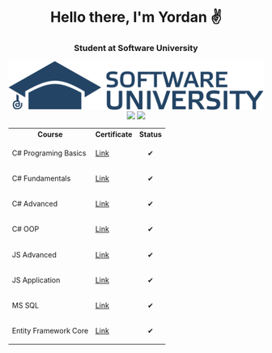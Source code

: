 <h1 align="center"> Hello there, I'm Yordan ✌</h1>

<h3 align="center">Student at Software University</h3> 

<img src="https://github.com/FlameFenix/Certificates-Softuni/blob/main/pictures/softuni%20logo.png?raw=true">

<div align="center">  
  
<img height=160em src="https://github-readme-stats.vercel.app/api?username=FlameFenix&show_icons=true&theme=radical">
<img height=160em src="https://github-readme-stats.vercel.app/api/top-langs/?username=FlameFenix&layout=compact&theme=radical">
  
 </div>
 
 <table align="center">
  <tr>
    <th>Course</th>
    <th>Certificate</th>
    <th>Status</th>
  </tr>
  <tr>
    <td>
      C# Programing Basics
    </td>
    <td>
      <a href="https://github.com/FlameFenix/Certificates-Softuni/blob/main/Programming%20Basics%20-%20June%202020%20-%20Honorable%20mention.pdf">
        Link
      </a>
    </td>
    <td>
      <p align="center">✔<p>
    </td>
  </tr>
  <tr>
    <td>  
      C# Fundamentals
    </td>
    <td>
      <a href="https://github.com/FlameFenix/Certificates-Softuni/blob/main/C%23%20Fundamentals%20-%20September%202020%20-%20Certificate.jpeg">
        Link
      </a>
    </td>
    <td>
      <p align="center">✔<p>
    </td>
  </tr>
  <tr>
    <td>
      C# Advanced
        </td>
    <td>
      <a href="https://github.com/FlameFenix/Certificates-Softuni/blob/main/C%23%20Advanced%20-%20January%202021%20-%20Certificate.jpeg?raw=true">
      Link
        </a>
    </td>
    <td>
      <p align="center">✔<p>
    </td>
  </tr>
  <tr>
    <td>
      C# OOP
    </td>
        <td>
      <a href="https://github.com/FlameFenix/Certificates-Softuni/blob/main/C%23%20OOP%20-%20Februrary%202021%20-%20Certificate.jpeg?raw=true">
      Link
        </a>
    </td>
    <td>
      <p align="center">✔<p>
    </td>
  </tr>
  <tr>
    <td>
      JS Advanced
    </td>
    <td>
      <a href="https://github.com/FlameFenix/Certificates-Softuni/blob/main/JS%20Advanced%20-%20May%202021%20-%20Certificate.jpeg?raw=true">
      Link
        </a>
    </td>
    <td>
      <p align="center">✔<p>
    </td>
  </tr>
  <tr>
    <td>
      JS Application
    </td>
    <td>
      <a href="https://github.com/FlameFenix/Certificates-Softuni/blob/main/JS%20Applications%20-%20June%202021%20-%20Certificate.jpeg?raw=true">
      Link
        </a>
    </td>
    <td>
      <p align="center">✔<p>
    </td>
  </tr>
  <tr>
    <td>
      MS SQL
    </td>
    <td>
      <a href="https://github.com/FlameFenix/Certificates-Softuni/blob/main/MS%20SQL%20-%20September%202021%20-%20Certificate.jpeg?raw=true">
      Link
        </a>
    </td>
    <td>
      <p align="center">✔<p>
    </td>
  </tr>
  <tr>
    <td>
      Entity Framework Core
    </td>
    <td>
       <a href="https://github.com/FlameFenix/Certificates-Softuni/blob/main/Entity%20Framework%20Core%20-%20October%202021%20-%20Certificate.jpeg?raw=true">
         Link
         </a>
    </td>
    <td>
      <p align="center">✔<p>
    </td>
  </tr>
 
</table>

